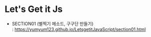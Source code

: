 # Let's Get it Js
* SECTION01 (별찍기 메소드, 구구단 만들기)  
: https://yumyum123.github.io/LetsgetitJavaScript/section01.html 
